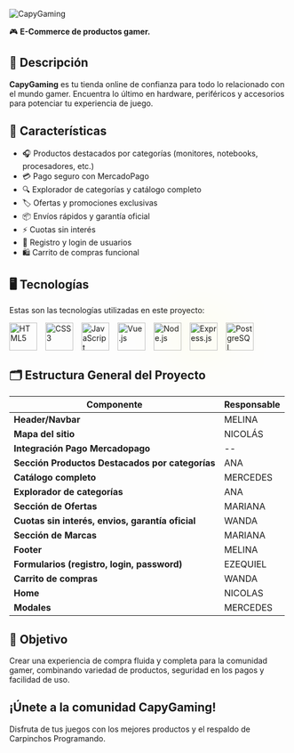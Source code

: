 ![CapyGaming](https://raw.githubusercontent.com/MerAtim/CuartoSemestreUTN/main/Assets/CapyGaming.png)

🎮 **E-Commerce de productos gamer.**  

## 🔹 Descripción
**CapyGaming** es tu tienda online de confianza para todo lo relacionado con el mundo gamer. Encuentra lo último en hardware, periféricos y accesorios para potenciar tu experiencia de juego.  

## 🛒 Características
- 🎧 Productos destacados por categorías (monitores, notebooks, procesadores, etc.)  
- 💳 Pago seguro con MercadoPago  
- 🔍 Explorador de categorías y catálogo completo  
- 🏷️ Ofertas y promociones exclusivas  
- 📦 Envíos rápidos y garantía oficial  
- ⚡ Cuotas sin interés  
- 📝 Registro y login de usuarios  
- 🛍️ Carrito de compras funcional  


## 🖥️ Tecnologías

Estas son las tecnologías utilizadas en este proyecto:

<div style="display: flex; gap: 15px; align-items: center;">
  <img src="https://cdn.jsdelivr.net/gh/devicons/devicon/icons/html5/html5-original.svg" alt="HTML5" width="50" height="50"/>
  <img src="https://cdn.jsdelivr.net/gh/devicons/devicon/icons/css3/css3-original.svg" alt="CSS3" width="50" height="50"/>
  <img src="https://cdn.jsdelivr.net/gh/devicons/devicon/icons/javascript/javascript-original.svg" alt="JavaScript" width="50" height="50"/>
  <img src="https://cdn.jsdelivr.net/gh/devicons/devicon/icons/vuejs/vuejs-original.svg" alt="Vue.js" width="50" height="50"/>
  <img src="https://cdn.jsdelivr.net/gh/devicons/devicon/icons/nodejs/nodejs-original.svg" alt="Node.js" width="50" height="50"/>
  <img src="https://upload.wikimedia.org/wikipedia/commons/6/64/Expressjs.png" alt="Express.js" width="50" height="50" style="filter: drop-shadow(0px 0px 50px yellow);"/>
  <img src="https://cdn.jsdelivr.net/gh/devicons/devicon/icons/postgresql/postgresql-original.svg" alt="PostgreSQL" width="50" height="50"/>
</div>


## 🗂 Estructura General del Proyecto

| Componente | Responsable |
|------------|-------------|
| **Header/Navbar** | MELINA |
| **Mapa del sitio** | NICOLÁS |
| **Integración Pago Mercadopago** | -- |
| **Sección Productos Destacados por categorías** | ANA |
| **Catálogo completo** | MERCEDES |
| **Explorador de categorías** | ANA |
| **Sección de Ofertas** | MARIANA |
| **Cuotas sin interés, envios, garantía oficial** | WANDA |
| **Sección de Marcas** | MARIANA |
| **Footer** | MELINA |
| **Formularios (registro, login, password)** | EZEQUIEL |
| **Carrito de compras** | WANDA |
| **Home** | NICOLAS |
| **Modales** | MERCEDES |




## 📌 Objetivo
Crear una experiencia de compra fluida y completa para la comunidad gamer, combinando variedad de productos, seguridad en los pagos y facilidad de uso.  



## ¡Únete a la comunidad CapyGaming!
Disfruta de tus juegos con los mejores productos y el respaldo de Carpinchos Programando.  
